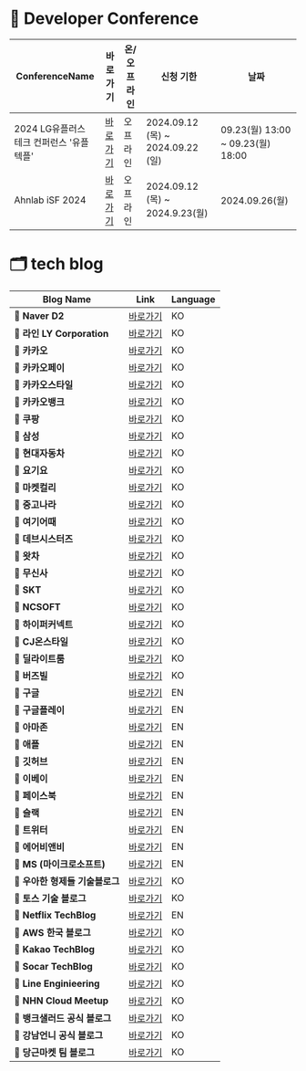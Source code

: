 # 🎤 Developer Conference
| ConferenceName | 바로가기 | 온/오프라인 | 신청 기한 | 날짜 |
|-------|-------|-------|-------|-------|
|2024 LG유플러스 테크 컨퍼런스 '유플텍플'|[바로가기](https://www.careertalk.kr/pin/9449043)|오프라인| 2024.09.12 (목) ~ 2024.09.22 (일)|09.23(월) 13:00 ~ 09.23(월) 18:00|
|Ahnlab iSF 2024|[바로가기](https://aisf.co.kr/2024/)|오프라인| 2024.09.12 (목) ~ 2024.9.23(월)|2024.09.26(월)|
# 🗂️ tech blog
| Blog Name | Link | Language |
|-------|-------|-------|
| **📍 Naver D2** | [바로가기](https://d2.naver.com/home) | KO |
| **📍 라인 LY Corporation** | [바로가기](https://lnkd.in/gbfjuqss) | KO |
| **📍 카카오** | [바로가기](https://lnkd.in/g9Yd2auS) | KO |
| **📍 카카오페이** | [바로가기](https://tech.kakaopay.com/) | KO |
| **📍 카카오스타일** | [바로가기](https://lnkd.in/g4JJUcfg) | KO |
| **📍 카카오뱅크** | [바로가기](http://tech.kakaobank.com/) | KO |
| **📍 쿠팡** | [바로가기](https://lnkd.in/g257Anps) | KO |
| **📍 삼성** | [바로가기](https://lnkd.in/gisFG9_6) | KO |
| **📍 현대자동차** | [바로가기](https://42dot.ai/blog) | KO |
| **📍 요기요** | [바로가기](https://lnkd.in/g8FUwHPb) | KO |
| **📍 마켓컬리** | [바로가기](https://lnkd.in/g422dQW5) | KO |
| **📍 중고나라** | [바로가기](https://lnkd.in/gdAAg2fz) | KO |
| **📍 여기어때** | [바로가기](https://lnkd.in/gzJu-278) | KO |
| **📍 데브시스터즈** | [바로가기](https://lnkd.in/giaGmY5S) | KO |
| **📍 왓차**| [바로가기](https://medium.com/watcha)| KO  |
| **📍 무신사**| [바로가기](https://lnkd.in/g7thd5AB)| KO  |
| **📍 SKT**| [바로가기](https://devocean.sk.com)| KO  |
| **📍 NCSOFT**| [바로가기](https://lnkd.in/gDSXfVqJ)| KO  |
| **📍 하이퍼커넥트**| [바로가기](https://lnkd.in/gA3qjM3Q)| KO  |
| **📍 CJ온스타일**| [바로가기](https://lnkd.in/g-_3yR5N)| KO  |
| **📍 딜라이트룸**| [바로가기](https://lnkd.in/gpas7zTA)| KO  |
| **📍 버즈빌**| [바로가기](https://tech.buzzvil.com/)| KO  |
| **📍 구글**| [바로가기](https://lnkd.in/g3-N3S4K)| EN  |
| **📍 구글플레이**| [바로가기](https://lnkd.in/gcmQgM9r)| EN  |
| **📍 아마존**| [바로가기](https://lnkd.in/gMTN3ZT9)| EN  |
| **📍 애플**| [바로가기](https://lnkd.in/gD2WMh9s)| EN  |
| **📍 깃허브**| [바로가기](https://github.blog/)| EN  |
| **📍 이베이**| [바로가기](https://lnkd.in/gEnQBS3y)| EN  |
| **📍 페이스북**| [바로가기](https://lnkd.in/gwzw7B8i)| EN  |
| **📍 슬랙**| [바로가기](https://slack.engineering/)| EN  |
| **📍 트위터**| [바로가기](https://lnkd.in/gEZErirq)| EN  |
| **📍 에어비앤비**| [바로가기](https://lnkd.in/gabra2mP) | EN  |
| **📍 MS (마이크로소프트)** | [바로가기](https://lnkd.in/gtBnKFjq)| EN  |
| **📍 우아한 형제들 기술블로그** | [바로가기](https://techblog.woowahan.com/) | KO |
| **📍 토스 기술 블로그**  | [바로가기](https://toss.tech/) | KO |
| **📍 Netflix TechBlog**  | [바로가기](https://netflixtechblog.com/) | EN |
| **📍 AWS 한국 블로그** | [바로가기](https://aws.amazon.com/ko/blogs/korea/) | KO |
| **📍 Kakao TechBlog** | [바로가기](https://tech.kakao.com/blog/) | KO |
| **📍 Socar TechBlog** | [바로가기](https://tech.socarcorp.kr/) | KO |
| **📍 Line Enginieering** | [ 바로가기 ](https://engineering.linecorp.com/ko/blog) | KO|
| **📍 NHN Cloud Meetup** | [바로가기](https://meetup.nhncloud.com/) | KO |
| **📍 뱅크샐러드 공식 블로그** | [바로가기](https://blog.banksalad.com/) | KO |
| **📍 강남언니 공식 블로그** | [바로가기](https://blog.gangnamunni.com/blog/tech/) | KO |
| **📍 당근마켓 팀 블로그** | [바로가기](https://medium.com/daangn) | KO |

